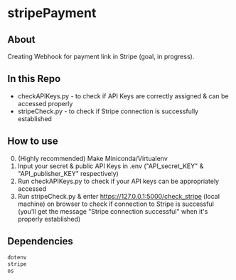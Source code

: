 # stripePayment


## About

Creating Webhook for payment link in Stripe (goal, in progress). 

## In this Repo

- checkAPIKeys.py - to check if API Keys are correctly assigned & can be accessed properly
- stripeCheck.py - to check if Stripe connection is successfully established

## How to use

0. (Highly recommended) Make Miniconda/Virtualenv
1. Input your secret & public API Keys in .env ("API_secret_KEY" & "API_publisher_KEY" respectively)
2. Run checkAPIKeys.py to check if your API keys can be appropriately accessed
3. Run stripeCheck.py & enter https://127.0.0.1:5000/check_stripe (local machine) on browser to check if connection to Stripe is successful (you'll get the message "Stripe connection successful" when it's properly established)


## Dependencies
```python
dotenv
stripe
os

```
